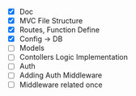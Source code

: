- [x] Doc
- [x] MVC File Structure
- [x] Routes, Function Define
- [x] Config -> DB
- [ ] Models
- [ ] Contollers Logic Implementation
- [ ] Auth
- [ ] Adding Auth Middleware
- [ ] Middleware related once